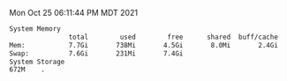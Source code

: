 Mon Oct 25 06:11:44 PM MDT 2021
```bash
System Memory
               total        used        free      shared  buff/cache   available
Mem:           7.7Gi       738Mi       4.5Gi       8.0Mi       2.4Gi       6.6Gi
Swap:          7.6Gi       231Mi       7.4Gi
System Storage
672M	.
```
